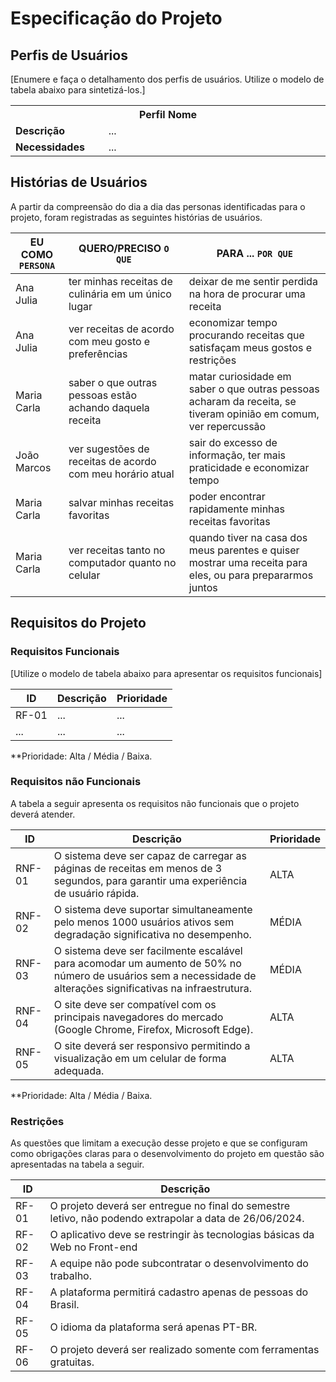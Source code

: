 # Especificação do Projeto

## Perfis de Usuários

[Enumere e faça o detalhamento dos perfis de usuários. Utilize o modelo de tabela abaixo para sintetizá-los.]

<table>
<tbody>
<tr align=center>
<th colspan="2">Perfil Nome </th>
</tr>
<tr>
<td width="150px"><b>Descrição</b></td>
<td width="600px">...</td>
</tr>
<tr>
<td><b>Necessidades</b></td>
<td>...</td>
</tr>
</tbody>
</table>


## Histórias de Usuários

A partir da compreensão do dia a dia das personas identificadas para o projeto, foram registradas as seguintes histórias de usuários.

|EU COMO `PERSONA`   | QUERO/PRECISO `O QUE` |PARA ... `POR QUE`             |
|--------------------|---------------------------|----------------------------------|
| Ana Julia | ter minhas receitas de culinária em um único lugar | deixar de me sentir perdida na hora de procurar uma receita |
| Ana Julia | ver receitas de acordo com meu gosto e preferências | economizar tempo procurando receitas que satisfaçam meus gostos e restrições |
| Maria Carla | saber o que outras pessoas estão achando daquela receita | matar curiosidade em saber o que outras pessoas acharam da receita, se tiveram opinião em comum, ver repercussão |
| João Marcos | ver sugestões de receitas de acordo com meu horário atual | sair do excesso de informação, ter mais praticidade e economizar tempo |
| Maria Carla | salvar minhas receitas favoritas | poder encontrar rapidamente minhas receitas favoritas |
| Maria Carla | ver receitas tanto no computador quanto no celular | quando tiver na casa dos meus parentes e quiser mostrar uma receita para eles, ou para prepararmos juntos |

## Requisitos do Projeto

### Requisitos Funcionais

[Utilize o modelo de tabela abaixo para apresentar os requisitos funcionais]

|ID    | Descrição                | Prioridade |
|-------|---------------------------------|----|
| RF-01 |  ...                    | ...   | 
|  ...  |  ...                    | ...   |

**Prioridade: Alta / Média / Baixa. 

### Requisitos não Funcionais

A tabela a seguir apresenta os requisitos não funcionais que o projeto deverá atender.

|ID      | Descrição               |Prioridade |
|--------|-------------------------|----|
| RNF-01 |  O sistema deve ser capaz de carregar as páginas de receitas em menos de 3 segundos, para garantir uma experiência de usuário rápida.  | ALTA | 
| RNF-02 |  O sistema deve suportar simultaneamente pelo menos 1000 usuários ativos sem degradação significativa no desempenho.  | MÉDIA | 
| RNF-03 |  O sistema deve ser facilmente escalável para acomodar um aumento de 50% no número de usuários sem a necessidade de alterações significativas na infraestrutura.  | MÉDIA |
| RNF-04 |  O site deve ser compatível com os principais navegadores do mercado (Google Chrome, Firefox, Microsoft Edge).  | ALTA |
| RNF-05 |  O site deverá ser responsivo permitindo a visualização em um celular de forma adequada.  | ALTA |

**Prioridade: Alta / Média / Baixa. 

### Restrições

As questões que limitam a execução desse projeto e que se configuram como obrigações claras para o desenvolvimento do projeto em questão são apresentadas na tabela a seguir.

|ID    | Descrição                |
|-------|---------------------------------|
| RF-01 | O projeto deverá ser entregue no final do semestre letivo, não podendo extrapolar a data de 26/06/2024. |
| RF-02 | O aplicativo deve se restringir às tecnologias básicas da Web no Front-end |
| RF-03 | A equipe não pode subcontratar o desenvolvimento do trabalho. |
| RF-04 | A plataforma permitirá cadastro apenas de pessoas do Brasil. |
| RF-05 | O idioma da plataforma será apenas PT-BR. |
| RF-06 | O projeto deverá ser realizado somente com ferramentas gratuitas. |

